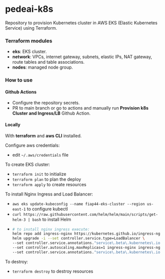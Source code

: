 # pedeai-k8s

Repository to provision Kubernetes cluster in AWS EKS (Elastic Kubernetes Service) using Terraform.

### Terraform modules

- **eks**: EKS cluster.
- **network**: VPCs, internet gateway, subnets, elastic IPs, NAT gateway, route tables and table associations.
- **nodes**: managed node group.

### How to use

#### Github Actions

- Configure the repository secrets.
- PR to main branch or go to actions and manually run **Provision k8s Cluster and Ingress/LB** Github Action.

#### Locally

With **terraform** and **aws CLI** installed.

Configure aws credentials:

- edit `~/.aws/credentials` file

To create EKS cluster:

- `terraform init` to initialize
- `terraform plan` to plan the deploy
- `terraform apply` to create resources

To install Nginx Ingress and Load Balancer:

- `aws eks update-kubeconfig --name fiap44-eks-cluster --region us-east-1` to configure kubectl
- `curl https://raw.githubusercontent.com/helm/helm/main/scripts/get-helm-3 | bash` to install Helm
- ```bash
  # to install nginx ingress execute:
  helm repo add ingress-nginx https://kubernetes.github.io/ingress-nginx && \
  helm upgrade -i --set controller.service.type=LoadBalancer \
  --set controller.service.annotations."service\.beta\.kubernetes\.io/aws-load-balancer-type"="nlb" \
  --set controller.autoscaling.maxReplicas=1 ingress-nginx ingress-nginx/ingress-nginx \
  --set controller.service.annotations."service\.beta\.kubernetes\.io/aws-load-balancer-internal"="true"
  ```

To destroy:

- `terraform destroy` to destroy resources
